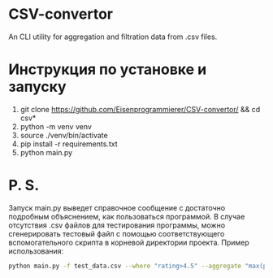 # CSV-convertor
An CLI utility for aggregation and filtration data from .csv files.

# Инструкция по установке и запуску
1. git clone https://github.com/Eisenprogrammierer/CSV-convertor/ && cd csv*
2. python -m venv venv
3. source ./venv/bin/activate
4. pip install -r requirements.txt
5. python main.py

# P. S.
Запуск main.py выведет справочное сообщение с достаточно подробным объяснением, как пользоваться программой. В случае отсутствия .csv файлов для тестирования программы, можно сгенерировать тестовый файл с помощью соответствующего вспомогательного скрипта в корневой директории проекта.
Пример использования:
```bash
python main.py -f test_data.csv --where "rating>4.5" --aggregate "max(price)"
```
